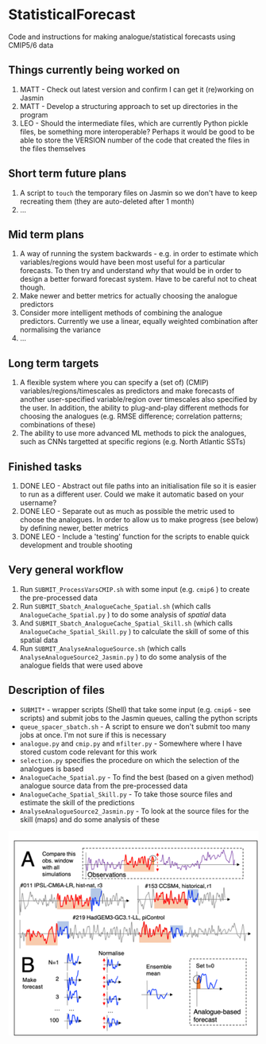 # StatisticalForecast
Code and instructions for making analogue/statistical forecasts using CMIP5/6 data

## Things currently being worked on
1. MATT - Check out latest version and confirm I can get it (re)working on Jasmin
2. MATT - Develop a structuring approach to set up directories in the program
3. LEO - Should the intermediate files, which are currently Python pickle files, be something more interoperable? Perhaps it would be good to be able to store the VERSION number of the code that created the files in the files themselves

## Short term future plans
1. A script to `touch` the temporary files on Jasmin so we don't have to keep recreating them (they are auto-deleted after 1 month)
2. ...

## Mid term plans
1. A way of running the system backwards - e.g. in order to estimate which variables/regions would have been most useful for a particular forecasts. To then try and understand *why* that would be in order to design a better forward forecast system. Have to be careful not to cheat though.
2. Make newer and better metrics for actually choosing the analogue predictors
3. Consider more intelligent methods of combining the analogue predictors. Currently we use a linear, equally weighted combination after normalising the variance
4. ...

## Long term targets
1. A flexible system where you can specify a (set of) (CMIP) variables/regions/timescales as predictors and make forecasts of another user-specified variable/region over timescales also specified by the user. In addition, the ability to plug-and-play different methods for choosing the analogues (e.g. RMSE difference; correlation patterns; combinations of these)
2. The ability to use more advanced ML methods to pick the analogues, such as CNNs targetted at specific regions (e.g. North Atlantic SSTs)

## Finished tasks
1. DONE LEO - Abstract out file paths into an initialisation file so it is easier to run as a different user. Could we make it automatic based on your username?
2. DONE LEO - Separate out as much as possible the metric used to choose the analogues. In order to allow us to make progress (see below) by defining newer, better metrics
3. DONE LEO - Include a 'testing' function for the scripts to enable quick development and trouble shooting

## Very general workflow
1. Run `SUBMIT_ProcessVarsCMIP.sh` with some input (e.g. `cmip6` ) to create the pre-processed data
2. Run `SUBMIT_Sbatch_AnalogueCache_Spatial.sh` (which calls `AnalogueCache_Spatial.py` ) to do some analysis of _spatial_ data
3. And `SUBMIT_Sbatch_AnalogueCache_Spatial_Skill.sh` (which calls `AnalogueCache_Spatial_Skill.py` ) to calculate the skill of some of this spatial data
4. Run `SUBMIT_AnalyseAnalogueSource.sh` (which calls `AnalyseAnalogueSource2_Jasmin.py` ) to do some analysis of the analogue fields that were used above

## Description of files
- `SUBMIT*` - wrapper scripts (Shell) that take some input (e.g. `cmip6` - see scripts) and submit jobs to the Jasmin queues, calling the python scripts
- `queue_spacer_sbatch.sh` - A script to ensure we don't submit too many jobs at once. I'm not sure if this is necessary
- `analogue.py` and `cmip.py` and `mfilter.py` - Somewhere where I have stored custom code relevant for this work
- `selection.py` specifies the procedure on which the selection of the analogues is based
- `AnalogueCache_Spatial.py` - To find the best (based on a given method) analogue source data from the pre-processed data
- `AnalogueCache_Spatial_Skill.py` - To take those source files and estimate the skill of the predictions
- `AnalyseAnalogueSource2_Jasmin.py` - To look at the source files for the skill (maps) and do some analysis of these

![A schematic diagram of the analogue system](images/Schematic.png)
